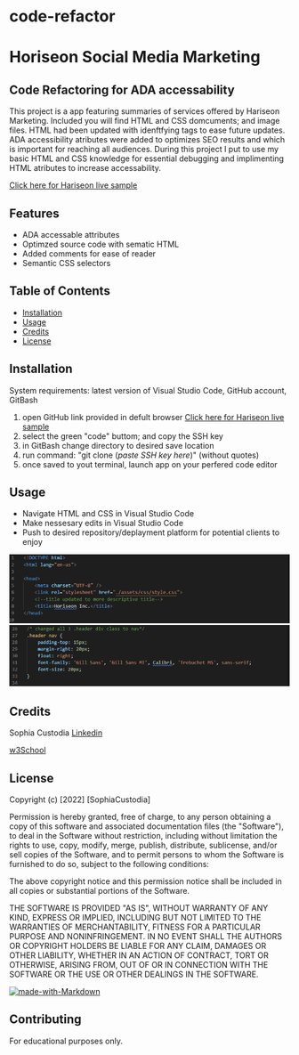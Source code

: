 # code-refactor

# Horiseon Social Media Marketing

## Code Refactoring for ADA accessability 


 This project is a app featuring summaries of services offered by Hariseon Marketing. Included you will find HTML and CSS domcuments; and image files.
 HTML had been updated with idenftfying tags to ease future updates.
 ADA accessibility atributes were added to optimizes SEO results and which is important for reaching all audiences. 
 During this project I put to use my basic HTML and CSS knowledge for essential debugging and implimenting HTML atributes to increase accessability. 

[Click here for Hariseon live sample](https://sophtron5000.github.io/code-refactor/)

## Features

* ADA accessable attributes
* Optimzed source code with sematic HTML
* Added comments for ease of reader
* Semantic CSS selectors

## Table of Contents

* [Installation](#installation)
* [Usage](#usage)
* [Credits](#credits)
* [License](#license)


## Installation


System requirements: latest version of Visual Studio Code, GitHub account, GitBash

1. open GitHub link provided in defult browser [Click here for Hariseon live sample](https://sophtron5000.github.io/code-refactor/)
2. select the green "code" buttom; and copy the SSH key
3. in GitBash change directory to desired save location
4. run command: "git clone (*paste SSH key here*)" (without quotes)
5. once saved to yout terminal, launch app on your perfered code editor


## Usage 

* Navigate HTML and CSS in Visual Studio Code 
* Make nessesary edits in Visual Studio Code
* Push to desired repository/deplayment platform for potential clients to enjoy

![HTML Sample](html.PNG)
![Css Sample](css.PNG)

## Credits

Sophia Custodia
[Linkedin](https://www.linkedin.com/in/sophia-custodia/)

[w3School](https://w3schools.com/)


## License

Copyright (c) [2022] [SophiaCustodia]

Permission is hereby granted, free of charge, to any person obtaining a copy
of this software and associated documentation files (the "Software"), to deal
in the Software without restriction, including without limitation the rights
to use, copy, modify, merge, publish, distribute, sublicense, and/or sell
copies of the Software, and to permit persons to whom the Software is
furnished to do so, subject to the following conditions:

The above copyright notice and this permission notice shall be included in all
copies or substantial portions of the Software.

THE SOFTWARE IS PROVIDED "AS IS", WITHOUT WARRANTY OF ANY KIND, EXPRESS OR
IMPLIED, INCLUDING BUT NOT LIMITED TO THE WARRANTIES OF MERCHANTABILITY,
FITNESS FOR A PARTICULAR PURPOSE AND NONINFRINGEMENT. IN NO EVENT SHALL THE
AUTHORS OR COPYRIGHT HOLDERS BE LIABLE FOR ANY CLAIM, DAMAGES OR OTHER
LIABILITY, WHETHER IN AN ACTION OF CONTRACT, TORT OR OTHERWISE, ARISING FROM,
OUT OF OR IN CONNECTION WITH THE SOFTWARE OR THE USE OR OTHER DEALINGS IN THE
SOFTWARE.



[![made-with-Markdown](https://img.shields.io/badge/Made%20with-Markdown-1f425f.svg)](http://commonmark.org)

## Contributing

For educational purposes only.

